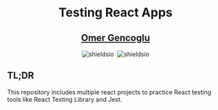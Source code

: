 <h1 align="center">Testing React Apps</h1>

<h2 align="center">
    <a href="https://omergencoglu.dev/" target="_blank">Omer Gencoglu</a>
</h2>

<div align="center">
    <img alt="shieldsio" src="https://img.shields.io/badge/BUILT%20WITH-JAVASCRIPT-blue?style=for-the-badge" />&nbsp;
    <img alt="shieldsio" src="https://img.shields.io/badge/OPEN-SOURCE-blueviolet?style=for-the-badge" />
</div>

## TL;DR

This repository includes multiple react projects to practice React testing tools like React Testing Library and Jest.
